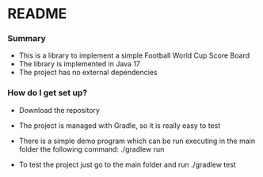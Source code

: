 # README #


### Summary ###

* This is a library to implement a simple Football World Cup Score Board
* The library is implemented in Java 17
* The project has no external dependencies

### How do I get set up? ###

* Download the repository

* The project is managed with Gradle, so it is really easy to test  
  
* There is a simple demo program which can be run executing in the main folder the following command: ./gradlew run 
  
* To test the project just go to the main folder and run ./gradlew test
 

